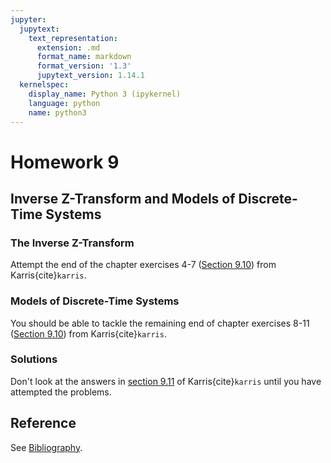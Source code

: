 ```yaml
---
jupyter:
  jupytext:
    text_representation:
      extension: .md
      format_name: markdown
      format_version: '1.3'
      jupytext_version: 1.14.1
  kernelspec:
    display_name: Python 3 (ipykernel)
    language: python
    name: python3
---
```


<!-- #region -->
# Homework 9

## Inverse Z-Transform and Models of Discrete-Time Systems

### The Inverse Z-Transform

Attempt the end of the chapter exercises 4-7 ([Section 9.10](https://ebookcentral.proquest.com/lib/swansea-ebooks/reader.action?docID=3384197&ppg=377)) from Karris{cite}`karris`.

### Models of Discrete-Time Systems

You should be able to tackle the remaining end of chapter exercises 8-11 ([Section 9.10](https://ebookcentral.proquest.com/lib/swansea-ebooks/reader.action?docID=3384197&ppg=377)) from Karris{cite}`karris`. 

### Solutions

Don't look at the answers in [section 9.11](https://ebookcentral.proquest.com/lib/swansea-ebooks/reader.action?docID=3384197&ppg=389) of Karris{cite}`karris` until you have attempted the problems.


## Reference

See [Bibliography](/zbib).
<!-- #endregion -->
